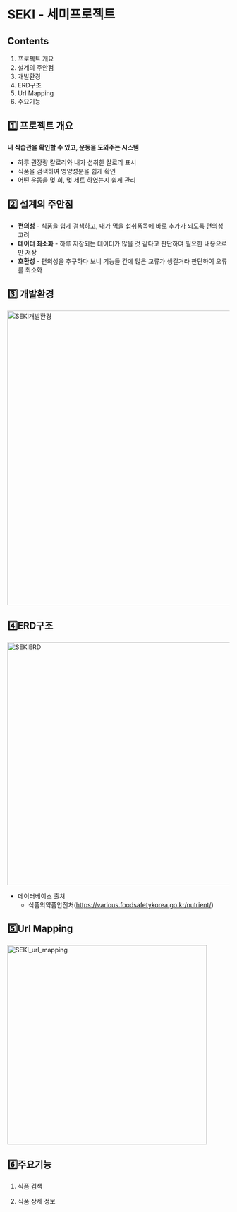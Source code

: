 # SEKI - 세미프로젝트

## Contents
1. 프로젝트 개요
2. 설계의 주안점
3. 개발환경
4. ERD구조
5. Url Mapping
6. 주요기능

## 1️⃣ 프로젝트 개요

**내 식습관을 확인할 수 있고, 운동을 도와주는 시스템**
- 하루 권장량 칼로리와 내가 섭취한 칼로리 표시
- 식품을 검색하여 영양성분을 쉽게 확인
- 어떤 운동을 몇 회, 몇 세트 하였는지 쉽게 관리

## 2️⃣ 설계의 주안점

- **편의성**
        - 식품을 쉽게 검색하고, 내가 먹을 섭취품목에 바로 추가가 되도록 편의성 고려
- **데이터 최소화**
        - 하루 저장되는 데이터가 많을 것 같다고 판단하여 필요한 내용으로만 저장
- **호환성**
        - 편의성을 추구하다 보니 기능들 간에 많은 교류가 생길거라 판단하여 오류를 최소화

## 3️⃣ 개발환경
<img width="668" alt="SEKI개발환경" src="https://github.com/bellho/20230517_semi_jh/assets/134384518/98e8b461-51d0-4232-b516-bdfdf00e9767">

## 4️⃣ERD구조
<img width="551" alt="SEKIERD" src="https://github.com/bellho/20230517_semi_jh/assets/134384518/069d1ecc-a8ef-44ef-ac6d-e0fca4865343">

- 데이터베이스 출처
    - 식품의약품안전처(https://various.foodsafetykorea.go.kr/nutrient/)

## 5️⃣Url Mapping
<img width="452" alt="SEKI_url_mapping" src="https://github.com/bellho/20230517_semi_jh/assets/134384518/956dd12f-d0ea-48ce-8311-3bd24ecd1c00">

## 6️⃣주요기능

1. 식품 검색

2. 식품 상세 정보
